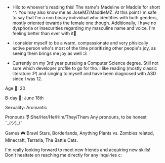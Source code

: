 - Hilo to whoever's reading this! The name's Madeline or Maddie for short ^^. You may also know me as JoseMZ/MaddieMZ.
At this point I'm safe to say that I'm a non binary individual who identifies with both genders, mostly oriented towards the female one though.
Additionally, I have no dysphoria or insecurities regarding my masculine name and voice. I'm feeling better than ever with it💜

- I consider myself to be a warm, compassionate and very phisically active person who's most of the time prioritizing other people's joy, as seeing them brings me joy as well :3
- Currently on my 3rd year pursuing a Computer Science degree. Still not sure which developer profile to go for tho. I like reading (mostly classic literature :P) and singing to myself and have been diagnosed with ASD since I was 12.

Age 🍃: 20 

B-day 🎇: June 18th

Sexuality: Aromantic

Pronouns ⚧️:She/Her/He/Him/They/Them Any pronouns, to be honest ¯\_(ツ)_/¯

Games 🎮:Brawl Stars, Borderlands, Anything Plants vs. Zombies related, Minecraft, Terraria, The Battle Cats.

I'm really looking forward to meet new friends and acquiring new skills!
Don't hesitate on reaching me directly for any inquiries c:

